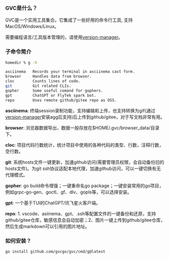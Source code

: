 ### GVC是什么？

GVC是一个实用工具集合。它集成了一些好用的命令行工具, 支持MacOS/Windows/Linux。

需要编程语言/工具版本管理的，请使用[version-manager](https://github.com/gvcgo/version-manager)。

### 子命令简介

```bash
homedir % g -h

asciinema   Records your terminal in asciinema cast form.
browser     Handles data from browser.
cloc        Counts lines of code.
git         Git related CLIs.
gopher      Some useful comand for gophers.
gpt         ChatGPT or FlyTek spark bot.
repo        Uses remote github/gitee repo as OSS.
```

**asciinema**: 终端session录制功能，支持编辑和上传，也支持转换为gif(通过[version-manager](https://github.com/gvcgo/version-manager)安装agg后支持)后上传到github/gitee，对于写文档非常有用。

**browser**: 浏览器数据导出，数据一般存放在$HOME/.gvc/browser_data/目录下。

**cloc**: 项目代码行数统计，统计项目中使用的各种代码的类型、行数，注释行数，空行数。

**git**: 系统hosts文件一键更新，加速github访问(需要管理员权限，会自动备份旧的hosts文件)。为git ssh协议适配本地代理，加速github访问，可以一键切换有无代理模式。

**gopher**: go build命令增强；一键重命名go package；一键安装常用的go项目，例如grpc-go-gen、goctl、gf、dlv、gopls等，可以选择安装。

**gpt**: 一个基于TUI的ChatGPT/讯飞星火客户端。

**repo**: 1. vscode、asiinema、gpt、.ssh等配置文件的一键备份和还原，支持github/gitee仓库，敏感信息会自动加密；2、图片一键上传到github/gitee仓库，然后生成markdown可以引用的图片地址。

### 如何安装？

```bash
go install github.com/gvcgo/gvc/cmd/g@latest
```

